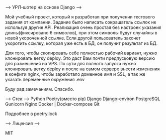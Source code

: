 --> УРЛ-шотер на основе Django -->

Мой учебный проект, который я разработал при получении тестового задания от компании.
Задание было написать сокрашатель ссылок не используя другие API.
Реализация очень простая без настроек указания длины(фиксировано 6 символов), при этом символы будут случайны в новой укороченной ссылке.
Если другой пользователь захочет укоротить ссылку, которая уже есть в БД, он получит результат из БД.

Для того, чтобы скопировать себе полностью рабочий вариант, нужно клонировать ветку deploy.
Это даст Вам почти предпусковую версию для размешения на VPS.
По сути для полного запуска нужно клонировать ветку deploy и после на самом сервере внести изменения в конфиги nginx, чтобы заработало доменное имя и SSL, а так же указать переменные окружения .env

Буду рад замечаниям. Спасибо.

--> Стек -->
Python
Poetry(вместо pip)
Django
Django-environ
PostgreSQL
Gunicorn
Nginx
Docker | Docker-compose
Git

Подробнее в poetry.lock

--> Лицензия -->

MIT
